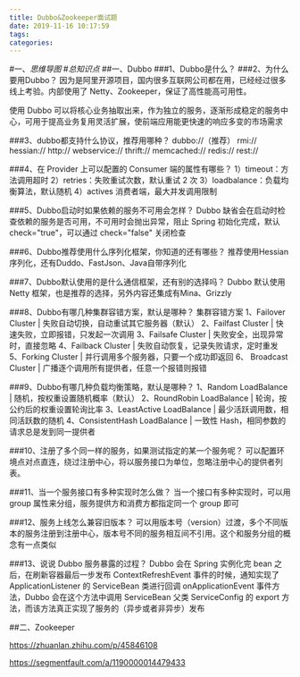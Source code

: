 ```yaml
---
title: Dubbo&Zookeeper面试题
date: 2019-11-16 10:17:59
tags: 
categories: 
---
```

#一、*思维导图*
#*总知识点*
##一、Dubbo
###1、Dubbo是什么？
###2、为什么要用Dubbo？
	因为是阿里开源项目，国内很多互联网公司都在用，已经经过很多线上考验。内部使用了 Netty、Zookeeper，保证了高性能高可用性。
	

使用 Dubbo 可以将核心业务抽取出来，作为独立的服务，逐渐形成稳定的服务中心，可用于提高业务复用灵活扩展，使前端应用能更快速的响应多变的市场需求

###3、dubbo都支持什么协议，推荐用哪种？
	dubbo://（推荐）
	rmi://
	hessian://
	http://
	webservice://
	thrift://
	memcached://
	redis://
	rest://


###4、在 Provider 上可以配置的 Consumer 端的属性有哪些？
	1）timeout：方法调用超时 
	2）retries：失败重试次数，默认重试 2 次
	3）loadbalance：负载均衡算法，默认随机 
	4）actives 消费者端，最大并发调用限制


###5、Dubbo启动时如果依赖的服务不可用会怎样？
	Dubbo 缺省会在启动时检查依赖的服务是否可用，不可用时会抛出异常，阻止 Spring 初始化完成，默认 check="true"，可以通过 check="false" 关闭检查
	

###6、Dubbo推荐使用什么序列化框架，你知道的还有哪些？
	推荐使用Hessian序列化，还有Duddo、FastJson、Java自带序列化

###7、Dubbo默认使用的是什么通信框架，还有别的选择吗？
	Dubbo 默认使用 Netty 框架，也是推荐的选择，另外内容还集成有Mina、Grizzly

###8、Dubbo有哪几种集群容错方案，默认是哪种？
	集群容错方案 
	1、Failover Cluster | 失败自动切换，自动重试其它服务器（默认） 
	2、Failfast Cluster | 快速失败，立即报错，只发起一次调用 
	3、Failsafe Cluster | 失败安全，出现异常时，直接忽略 
	4、Failback Cluster | 失败自动恢复，记录失败请求，定时重发
	5、Forking Cluster | 并行调用多个服务器，只要一个成功即返回 
	6、 Broadcast Cluster | 广播逐个调用所有提供者，任意一个报错则报错	


###9、Dubbo有哪几种负载均衡策略，默认是哪种？
	1、Random LoadBalance | 随机，按权重设置随机概率（默认） 
	2、RoundRobin LoadBalance | 轮询，按公约后的权重设置轮询比率 
	3、LeastActive LoadBalance | 最少活跃调用数，相同活跃数的随机 
	4、ConsistentHash LoadBalance | 一致性 Hash，相同参数的请求总是发到同一提供者

###10、注册了多个同一样的服务，如果测试指定的某一个服务呢？
	可以配置环境点对点直连，绕过注册中心，将以服务接口为单位，忽略注册中心的提供者列表。

###11、当一个服务接口有多种实现时怎么做？
	当一个接口有多种实现时，可以用 group 属性来分组，服务提供方和消费方都指定同一个 group 即可


###12、服务上线怎么兼容旧版本？
	可以用版本号（version）过渡，多个不同版本的服务注册到注册中心，版本号不同的服务相互间不引用。这个和服务分组的概念有一点类似

###13、说说 Dubbo 服务暴露的过程？
	Dubbo 会在 Spring 实例化完 bean 之后，在刷新容器最后一步发布 ContextRefreshEvent 事件的时候，通知实现了 ApplicationListener 的 ServiceBean 类进行回调 onApplicationEvent 事件方法，Dubbo 会在这个方法中调用 ServiceBean 父类 ServiceConfig 的 export 方法，而该方法真正实现了服务的（异步或者非异步）发布



##二、Zookeeper

https://zhuanlan.zhihu.com/p/45846108

https://segmentfault.com/a/1190000014479433